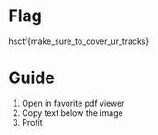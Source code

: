 # Flag
hsctf{make_sure_to_cover_ur_tracks}

# Guide
1. Open in favorite pdf viewer
2. Copy text below the image
3. Profit
